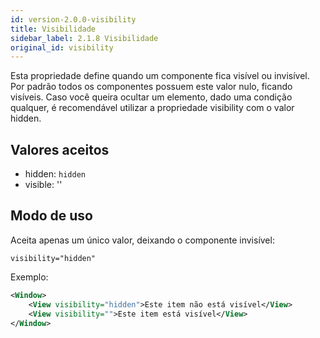 ```yaml
---
id: version-2.0.0-visibility
title: Visibilidade
sidebar_label: 2.1.8 Visibilidade
original_id: visibility
---
```


Esta propriedade define quando um componente fica visível ou invisível. 
Por padrão todos os componentes possuem este valor nulo, ficando visíveis.
Caso você queira ocultar um elemento, dado uma condição qualquer, 
é recomendável utilizar a propriedade visibility com o valor hidden.

## Valores aceitos 

* hidden: `hidden`
* visible: ''

## Modo de uso 

Aceita apenas um único valor, deixando o componente invisível: 

```visibility="hidden"```

Exemplo:
```xml
<Window>
    <View visibility="hidden">Este item não está visível</View>
    <View visibility="">Este item está visível</View>
</Window>
```
